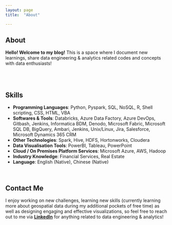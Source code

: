 ```yaml
---
layout: page
title:  "About"

---
```


## About
**Hello! Welcome to my blog!** This is a space where I document new learnings, share data engineering & analytics related codes and concepts with data enthusiasts! 
<br><br> 

<br>

## Skills

+ **Programming Languages**: Python, Pyspark, SQL, NoSQL, R, Shell scripting, CSS, HTML, VBA
+ **Softwares & Tools**: Databricks, Azure Data Factory, Azure DevOps, Gitbash, Jenkins, Informatica BDM, Denodo, Microsoft Fabric, Microsoft SQL DB, BigQuery, Ambari, Jenkins, Unix/Linux, Jira, Salesforce, Microsoft Dynamics 365 CRM
+ **Other Technologies**: Spark, Hive, HDFS, Hortonworks, Cloudera
+ **Data Visualisation Tools**: PowerBI, Tableau, PowerPoint
+ **Cloud / On Premises Platform Services**: Microsoft Azure, AWS, Hadoop
+ **Industry Knowledge**: Financial Services, Real Estate
+ **Language**: English (Native), Chinese (Native)

<br>

## Contact Me
I enjoy working on new challenges, learning new skills (currently learning more about geospatial data during my additional pockets of free time) as well as designing engaging and effective visualizations, so feel free to reach out to me via **[LinkedIn][Linkedin]** for anything related to data engineering & analytics! 

<br>
<br>


[Linkedin]: https://www.linkedin.com/in/wei-jin-ang

